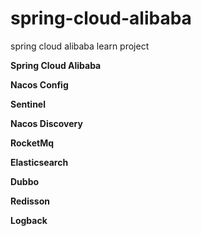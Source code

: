 # spring-cloud-alibaba

spring cloud alibaba learn project


**Spring Cloud Alibaba**

**Nacos Config** 

**Sentinel**

**Nacos Discovery**

**RocketMq** 

**Elasticsearch**

**Dubbo**

**Redisson**

**Logback**
